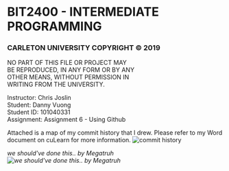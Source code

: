 # BIT2400 - INTERMEDIATE PROGRAMMING  
### CARLETON UNIVERSITY COPYRIGHT © 2019  
NO PART OF THIS FILE OR PROJECT MAY  
BE REPRODUCED, IN ANY FORM OR BY ANY  
OTHER MEANS, WITHOUT PERMISSION IN  
WRITING FROM THE UNIVERSITY.  

Instructor: Chris Joslin  
Student: Danny Vuong  
Student ID: 101040331  
Assignment: Assignment 6 - Using Github  

Attached is a map of my commit history that I drew. Please refer to my Word document on cuLearn for more information.
![commit history](https://cdn.discordapp.com/attachments/575508550265077761/586824961860173844/20190608_033541.jpg)  
  
  
  
  
<i>we should've done this.. by Megatruh
![we should've done this.. by Megatruh](https://i.imgur.com/S0hIs2a.jpg)
